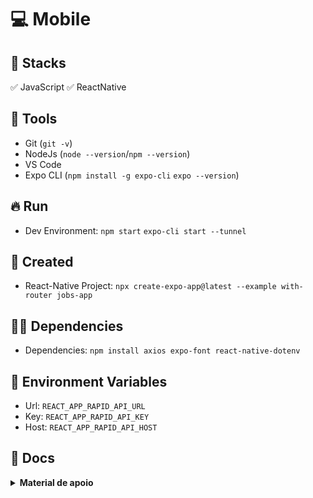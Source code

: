 # :computer: Mobile

## :briefcase: Stacks

✅ JavaScript
✅ ReactNative

## :hammer: Tools

- Git (`git -v`)
- NodeJs (`node --version`/`npm --version`)
- VS Code
- Expo CLI (`npm install -g expo-cli` `expo --version`)

## :fire: Run

- Dev Environment: `npm start` `expo-cli start --tunnel`

## :baby: Created

- React-Native Project: `npx create-expo-app@latest --example with-router jobs-app`

## :ok_man: Dependencies

- Dependencies: `npm install axios expo-font react-native-dotenv`

## :triangular_flag_on_post: Environment Variables

- Url: `REACT_APP_RAPID_API_URL`
- Key: `REACT_APP_RAPID_API_KEY`
- Host: `REACT_APP_RAPID_API_HOST`

## :page_facing_up: Docs

<details>
<summary><b>Material de apoio</b></summary>

### :scroll: Documentações oficiais

- **Documentação:**
  - Expo Router: `https://expo.github.io/router/docs/`
  - Rapid APIs: `https://rapidapi.com/`
  - JSearch: `https://rapidapi.com/letscrape-6bRBa3QguO5/api/jsearch`

<details>